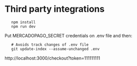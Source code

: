 # Third party integrations

```  
   npm install
   npm run dev
``` 

Put MERCADOPAGO_SECRET credentials on .env file and then:
```
   # Avoids track changes of .env file
   git update-index --assume-unchanged .env
```

http://localhost:3000/checkout?token=111111111 
